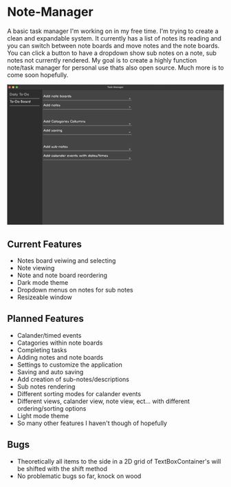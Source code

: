 # Note-Manager
A basic task manager I'm working on in my free time. I'm trying to create a clean and expandable system. It currently has a list of notes its reading and you can switch between note boards and move notes and the note boards. You can click a button to have a dropdown show sub notes on a note, sub notes not currently rendered. My goal is to create a highly function note/task manager for personal use thats also open source. Much more is to come soon hopefully.

![Note Manager Screenshot (10/28/22)](https://github.com/AndrewDMorgan/Note-Manager/blob/main/Screen%20Shot%202022-10-28%20at%208.39.20%20PM.png?raw=true)

## Current Features
 * Notes board veiwing and selecting
 * Note viewing
 * Note and note board reordering
 * Dark mode theme
 * Dropdown menus on notes for sub notes
 * Resizeable window

## Planned Features
 * Calander/timed events
 * Catagories within note boards
 * Completing tasks
 * Adding notes and note boards
 * Settings to customize the application
 * Saving and auto saving
 * Add creation of sub-notes/descriptions
 * Sub notes rendering
 * Different sorting modes for calander events
 * Different views, calander view, note view, ect... with different ordering/sorting options
 * Light mode theme
 * So many other features I haven't though of hopefully

## Bugs
 * Theoretically all items to the side in a 2D grid of TextBoxContainer's will be shifted with the shift method
 * No problematic bugs so far, knock on wood
